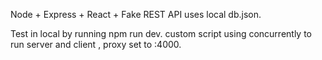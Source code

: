 Node + Express + React + Fake REST API uses local db.json.

Test in local by running npm run dev. custom script using concurrently to run server and client , proxy set to :4000.



